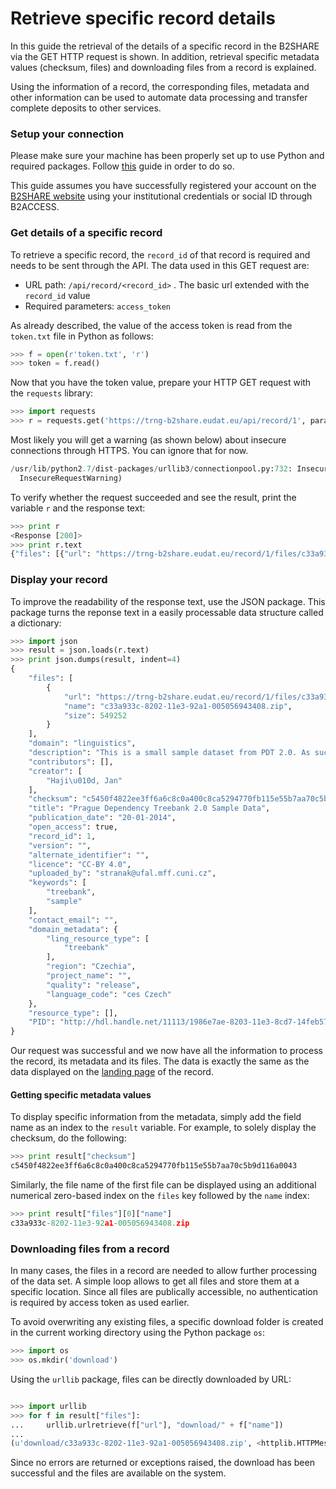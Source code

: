 # Retrieve specific record details 
In this guide the retrieval of the details of a specific record in the B2SHARE via the GET HTTP request is shown. In addition, retrieval specific metadata values (checksum, files) and downloading files from a record is explained.

Using the information of a record, the corresponding files, metadata and other information can be used to automate data processing and transfer complete deposits to other services.

### Setup your connection
Please make sure your machine has been properly set up to use Python and required packages. Follow [this](A_Setup_and_install.md) guide in order to do so.

This guide assumes you have successfully registered your account on the [B2SHARE website](https://trng-b2share.eudat.eu) using your institutional credentials or social ID through B2ACCESS.

### Get details of a specific record

To retrieve a specific record, the `record_id` of that record is required and needs to be sent through the API. The data used in this GET request are:

 - URL path: `/api/record/<record_id>` . The basic url extended with the `record_id` value 
 - Required parameters: `access_token`

As already described, the value of the access token is read from the `token.txt` file in  Python as follows:

```python
>>> f = open(r'token.txt', 'r')
>>> token = f.read()
```
Now that you have the token value, prepare your HTTP GET request with the `requests` library:

```python
>>> import requests
>>> r = requests.get('https://trng-b2share.eudat.eu/api/record/1', params={'access_token': token}, verify=False)
```

Most likely you will get a warning (as shown below) about insecure connections through HTTPS. You can ignore that for now.

```python
/usr/lib/python2.7/dist-packages/urllib3/connectionpool.py:732: InsecureRequestWarning: Unverified HTTPS request is being made. Adding certificate verification is strongly advised. See: https://urllib3.readthedocs.org/en/latest/security.html (This warning will only appear once by default.)
  InsecureRequestWarning)
```

To verify whether the request succeeded and see the result, print the variable `r` and the response text:
```python
>>> print r
<Response [200]>
>>> print r.text
{"files": [{"url": "https://trng-b2share.eudat.eu/record/1/files/c33a933c-8202-11e3-92a1-005056943408.zip?version=1", "name": "c33a933c-8202-11e3-92a1-005056943408.zip", "size": 549252}], "domain": "linguistics", "description": "This is a small sample dataset from PDT 2.0. As such it can be released under a very permissive CC-BY license.", "contributors": [], "creator": ["Haji\u010d, Jan"], "checksum": "c5450f4822ee3ff6a6c8c0a400c8ca5294770fb115e55b7aa70c5b9d116a0043", "title": "Prague Dependency Treebank 2.0 Sample Data", "alternate_identifier": "", "open_access": true, "keywords": ["treebank", "sample"], "version": "", "contact_email": "", "licence": "CC-BY 4.0", "uploaded_by": "stranak@ufal.mff.cuni.cz", "record_id": 1, "publication_date": "20-01-2014", "domain_metadata": {"quality": "release", "region": "Czechia", "project_name": "", "ling_resource_type": ["treebank"], "language_code": "ces Czech"}, "resource_type": [], "PID": "http://hdl.handle.net/11113/1986e7ae-8203-11e3-8cd7-14feb57d12b9"}
```

### Display your record

To improve the readability of the response text, use the JSON package. This package turns the reponse text in a easily processable data structure called a dictionary:

```python
>>> import json
>>> result = json.loads(r.text)
>>> print json.dumps(result, indent=4)
{
    "files": [
        {
            "url": "https://trng-b2share.eudat.eu/record/1/files/c33a933c-8202-11e3-92a1-005056943408.zip?version=1", 
            "name": "c33a933c-8202-11e3-92a1-005056943408.zip", 
            "size": 549252
        }
    ], 
    "domain": "linguistics", 
    "description": "This is a small sample dataset from PDT 2.0. As such it can be released under a very permissive CC-BY license.", 
    "contributors": [], 
    "creator": [
        "Haji\u010d, Jan"
    ], 
    "checksum": "c5450f4822ee3ff6a6c8c0a400c8ca5294770fb115e55b7aa70c5b9d116a0043", 
    "title": "Prague Dependency Treebank 2.0 Sample Data", 
    "publication_date": "20-01-2014", 
    "open_access": true, 
    "record_id": 1, 
    "version": "", 
    "alternate_identifier": "", 
    "licence": "CC-BY 4.0", 
    "uploaded_by": "stranak@ufal.mff.cuni.cz", 
    "keywords": [
        "treebank", 
        "sample"
    ], 
    "contact_email": "", 
    "domain_metadata": {
        "ling_resource_type": [
            "treebank"
        ], 
        "region": "Czechia", 
        "project_name": "", 
        "quality": "release", 
        "language_code": "ces Czech"
    }, 
    "resource_type": [], 
    "PID": "http://hdl.handle.net/11113/1986e7ae-8203-11e3-8cd7-14feb57d12b9"
}
```
Our request was successful and we now have all the information to process the record, its metadata and its files. The data is exactly the same as the data displayed on the [landing page](https://trng-b2share.eudat.eu/record/1) of the record.

#### Getting specific metadata values

To display specific information from the metadata, simply add the field name as an index to the `result` variable. For example, to solely display the checksum, do the following:

```python
>>> print result["checksum"]
c5450f4822ee3ff6a6c8c0a400c8ca5294770fb115e55b7aa70c5b9d116a0043
```

Similarly, the file name of the first file can be displayed using an additional numerical zero-based index on the `files` key followed by the `name` index:

```python
>>> print result["files"][0]["name"]
c33a933c-8202-11e3-92a1-005056943408.zip
```

### Downloading files from a record

In many cases, the files in a record are needed to allow further processing of the data set. A simple loop allows to get all files and store them at a specific location. Since all files are publically accessible, no authentication is required by access token as used earlier.

To avoid overwriting any existing files, a specific download folder is created in the current working directory using the Python package `os`:
```python
>>> import os
>>> os.mkdir('download')
```

Using the `urllib` package, files can be directly downloaded by URL:

```python

>>> import urllib
>>> for f in result["files"]:
...     urllib.urlretrieve(f["url"], "download/" + f["name"])
... 
(u'download/c33a933c-8202-11e3-92a1-005056943408.zip', <httplib.HTTPMessage instance at 0x10ca86098>)
```

Since no errors are returned or exceptions raised, the download has been successful and the files are available on the system.

